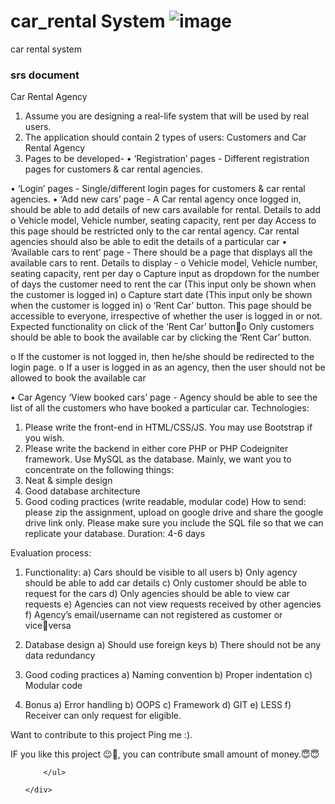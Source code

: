 # car_rental System ![image](https://user-images.githubusercontent.com/80354551/131217197-4bcb4e2e-9297-4681-a9ca-10853c8956ee.png)


car rental system
### srs document ###
Car Rental Agency
1. Assume you are designing a real-life system that will be used by real users.
2. The application should contain 2 types of users: Customers and Car Rental Agency
3. Pages to be developed- • ‘Registration’ pages - Different registration pages for customers & car rental 
agencies.


• ‘Login’ pages - Single/different login pages for customers & car rental 
agencies.
• ‘Add new cars’ page - A Car rental agency once logged in, should be able to 
add details of new cars available for rental. Details to add
o Vehicle model, Vehicle number, seating capacity, rent per day
Access to this page should be restricted only to the car rental agency. Car 
rental agencies should also be able to edit the details of a particular car
• ‘Available cars to rent’ page - There should be a page that displays all the 
available cars to rent. Details to display - o Vehicle model, Vehicle number, seating capacity, rent per day
o Capture input as dropdown for the number of days the customer need 
to rent the car (This input only be shown when the customer is logged 
in)
o Capture start date (This input only be shown when the customer is 
logged in)
o ‘Rent Car’ button.
This page should be accessible to everyone, irrespective of whether the user 
is logged in or not. Expected functionality on click of the ‘Rent Car’ button￾o Only customers should be able to book the available car by clicking 
the ‘Rent Car’ button.


o If the customer is not logged in, then he/she should be redirected to 
the login page.
o If a user is logged in as an agency, then the user should not be 
allowed to book the available car



• Car Agency ‘View booked cars’ page - Agency should be able to see the list 
of all the customers who have booked a particular car.
Technologies:
1. Please write the front-end in HTML/CSS/JS. You may use Bootstrap if you wish.
2. Please write the backend in either core PHP or PHP Codeigniter framework. Use 
MySQL as the database.
Mainly, we want you to concentrate on the following things:
1. Neat & simple design
2. Good database architecture
3. Good coding practices (write readable, modular code)
How to send: please zip the assignment, upload on google drive and share the google drive 
link only. Please make sure you include the SQL file so that we can replicate your database.
Duration: 4-6 days


Evaluation process:
1. Functionality:
a) Cars should be visible to all users
b) Only agency should be able to add car details
c) Only customer should be able to request for the cars
d) Only agencies should be able to view car requests
e) Agencies can not view requests received by other agencies
f) Agency’s email/username can not registered as customer or viceversa

2. Database design
a) Should use foreign keys
b) There should not be any data redundancy
3. Good coding practices
a) Naming convention
b) Proper indentation
c) Modular code

4. Bonus
a) Error handling
b) OOPS
c) Framework
d) GIT
e) LESS
f) Receiver can only request for eligible.

Want to contribute to this project Ping me :).

IF you like this project 😉🙂, you can contribute small amount of money.😇😇
<svg width="100" height="100" xmlns="http://www.w3.org/2000/svg">
<foreignObject width="100" height="100">
    <div xmlns="https://checkout.razorpay.com/v1/payment-button.js">
        <ul>
           
        </ul>
       
    </div>
</foreignObject>
     <form><script src="https://checkout.razorpay.com/v1/payment-button.js" data-payment_button_id="pl_HqtCwUW8Lwi2aD" async> </script> </form>
</svg>
